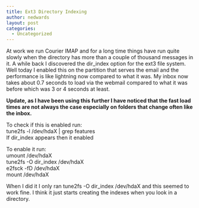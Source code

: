 ```yaml
---
title: Ext3 Directory Indexing
author: nedwards
layout: post
categories:
  - Uncategorized
---
```

At work we run Courier IMAP and for a long time things have run quite slowly when the directory has more than a couple of thousand messages in it. A while back I discovered the dir_index option for the ext3 file system. Well today I enabled this on the partition that serves the email and the performance is like lightning now compared to what it was. My inbox now takes about 0.7 seconds to load via the webmail compared to what it was before which was 3 or 4 seconds at least.

**Update, as I have been using this further I have noticed that the fast load times are not always the case especially on folders that change often like the inbox.**

To check if this is enabled run:  
tune2fs -l /dev/hdaX | grep features  
If dir_index appears then it enabled

To enable it run:  
umount /dev/hdaX  
tune2fs -O dir_index /dev/hdaX  
e2fsck -fD /dev/hdaX  
mount /dev/hdaX

When I did it I only ran tune2fs -O dir_index /dev/hdaX and this seemed to work fine. I think it just starts creating the indexes when you look in a directory.

